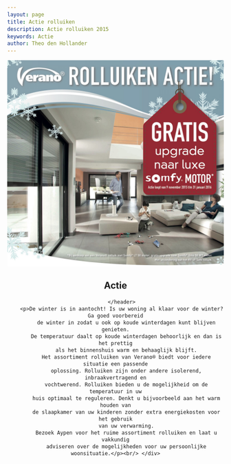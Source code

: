 ```yaml
---
layout: page
title: Actie rolluiken
description: Actie rolluiken 2015
keywords: Actie
author: Theo den Hollander
---
```

<article class="blog full">
    <div class="image">
        <img src="/img/actie2015advertentie.jpg" alt="Header aypen">
    </div>
    <!-- Inner -->
    <div class="inner">
        <header>
            <h1>Actie</h1>
          
        </header>
      	<p>De winter is in aantocht! Is uw woning al klaar voor de winter? Ga goed voorbereid
           de winter in zodat u ook op koude winterdagen kunt blijven genieten.
           De temperatuur daalt op koude winterdagen behoorlijk en dan is het prettig
           als het binnenshuis warm en behaaglijk blijft.
           Het assortiment rolluiken van Verano® biedt voor iedere situatie een passende
           oplossing. Rolluiken zijn onder andere isolerend, inbraakvertragend en
           vochtwerend. Rolluiken bieden u de mogelijkheid om de temperatuur in uw
           huis optimaal te reguleren. Denkt u bijvoorbeeld aan het warm houden van
           de slaapkamer van uw kinderen zonder extra energiekosten voor het gebruik
           van uw verwarming.
           Bezoek Aypen voor het ruime assortiment rolluiken en laat u vakkundig
           adviseren over de mogelijkheden voor uw persoonlijke woonsituatie.</p><br/> </div>
</article>